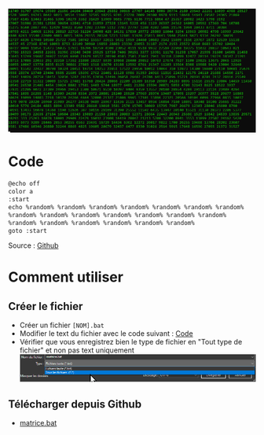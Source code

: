 ![cmd_I7ZxAadDBj](https://github.com/Altherneum/.github/blob/main/note/assets/images/matrice.gif?raw=true)

# Code
```
@echo off
color a
:start
echo %random% %random% %random% %random% %random% %random% %random% %random% %random% %random% %random% %random% %random% %random% %random% %random% %random% %random% %random% %random% 
goto :start
```
Source : [Github](#Télécharger-depuis-Github)

# Comment utiliser

## Créer le fichier
- Créer un fichier `[NOM].bat`
- Modifier le text du fichier avec le code suivant : [Code](#Code)
- Vérifier que vous enregistrez bien le type de fichier en "Tout type de fichier" et non pas text uniquement
![notepad_hreGWL4UXj](https://github.com/Altherneum/.github/blob/main/note/assets/images/saveAsMatrice.bat.png?raw=true)

## Télécharger depuis Github
- [matrice.bat](https://github.com/Altherneum/.github/blob/main/note/OS/Windows/Scripts/matrice.bat)
